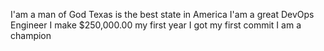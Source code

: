 I'am a man of God
Texas is the best state in America
I'am a great DevOps Engineer
I make $250,000.00 my first year
I got my first commit
I am a champion



